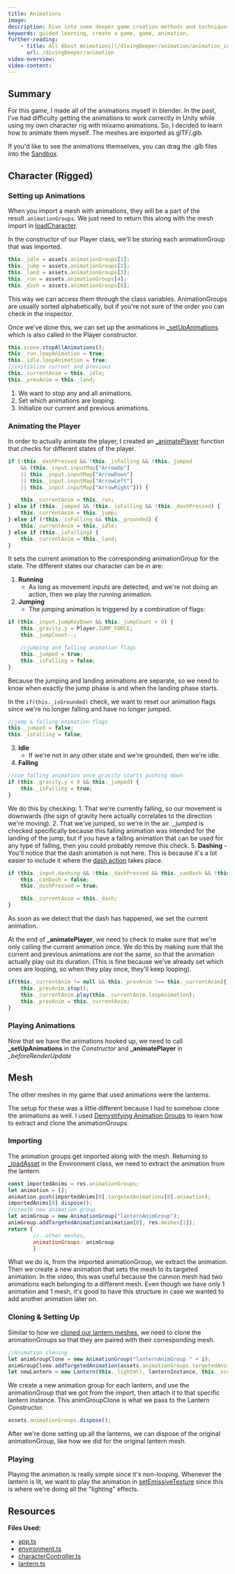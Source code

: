 ```yaml
---
title: Animations
image: 
description: Dive into some deeper game creation methods and techniques.
keywords: guided learning, create a game, game, animation, 
further-reading:
    - title: All About Animations](/divingDeeper/animation/animation_introduction)
      url: /divingDeeper/animation
video-overview:
video-content:
---
```


## Summary
For this game, I made all of the animations myself in blender. In the past, I've had difficulty getting the animations to work correctly in Unity while using my own character rig with mixamo animations. So, I decided to learn how to animate them myself. The meshes are exported as glTF/.glb.

If you'd like to see the animations themselves, you can drag the .glb files into the [Sandbox](https://sandbox.babylonjs.com/).

## Character (Rigged)
### Setting up Animations
When you import a mesh with animations, they will be a part of the result`.animationGroups`. We just need to return this along with the mesh import in [loadCharacter](https://github.com/BabylonJS/SummerFestival/blob/a0abccc2efbb7399820efe2e25f53bb5b4a02500/src/app.ts#L897).

In the constructor of our Player class, we'll be storing each animationGroup that was imported.

```javascript
this._idle = assets.animationGroups[1];
this._jump = assets.animationGroups[2];
this._land = assets.animationGroups[3];
this._run = assets.animationGroups[4];
this._dash = assets.animationGroups[0];
```
This way we can access them through the class variables. AnimationGroups are usually sorted alphabetically, but if you're not sure of the order you can check in the inspector.

Once we've done this, we can set up the animations in [_setUpAnimations](https://github.com/BabylonJS/SummerFestival/blob/a0abccc2efbb7399820efe2e25f53bb5b4a02500/src/characterController.ts#L236) which is also called in the Player constructor.
```javascript
this.scene.stopAllAnimations();
this._run.loopAnimation = true;
this._idle.loopAnimation = true;
//initialize current and previous
this._currentAnim = this._idle;
this._prevAnim = this._land;
```
1. We want to stop any and all animations.
2. Set which animations are looping.
3. Initialize our current and previous animations.

### Animating the Player
In order to actually animate the player, I created an [_animatePlayer](https://github.com/BabylonJS/SummerFestival/blob/a0abccc2efbb7399820efe2e25f53bb5b4a02500/src/characterController.ts#L247) function that checks for different states of the player.
```javascript
if (!this._dashPressed && !this._isFalling && !this._jumped 
    && (this._input.inputMap["ArrowUp"]
    || this._input.inputMap["ArrowDown"] 
    || this._input.inputMap["ArrowLeft"]
    || this._input.inputMap["ArrowRight"])) {

    this._currentAnim = this._run;
} else if (this._jumped && !this._isFalling && !this._dashPressed) {
    this._currentAnim = this._jump;
} else if (!this._isFalling && this._grounded) {
    this._currentAnim = this._idle;
} else if (this._isFalling) {
    this._currentAnim = this._land;
}
```
It sets the current animation to the corresponding animationGroup for the state.
The different states our character can be in are:
1.  **Running**
    - As long as movement inputs are detected, and we're not doing an action, then we play the running animation.
2. **Jumping**
    - The jumping animation is triggered by a combination of flags:
```javascript
if (this._input.jumpKeyDown && this._jumpCount > 0) {
    this._gravity.y = Player.JUMP_FORCE;
    this._jumpCount--;

    //jumping and falling animation flags
    this._jumped = true;
    this._isFalling = false;
}
```
Because the jumping and landing animations are separate, so we need to know when exactly the jump phase is and when the landing phase starts.

In the `if(this._isGrounded)` check, we want to reset our animation flags since we're no longer falling and have no longer jumped.
```javascript
//jump & falling animation flags
this._jumped = false;
this._isFalling = false;
```
3. **Idle** 
    - If we're not in any other state and we're grounded, then we're idle.
4. **Falling**
```javascript
//cue falling animation once gravity starts pushing down
if (this._gravity.y < 0 && this._jumped) {
    this._isFalling = true;
}
```
We do this by checking:
    1. That we're currently falling, so our movement is downwards (the sign of gravity here actually correlates to the direction we're moving).
    2. That we've jumped, so we're in the air.
*_jumped* is checked specifically because this falling animation was intended for the landing of the jump, but if you have a falling animation that can be used for any type of falling, then you could probably remove this check.
5. **Dashing**
    - You'll notice that the dash animation is not here. This is because it's a lot easier to include it where the [dash action](https://github.com/BabylonJS/SummerFestival/blob/a0abccc2efbb7399820efe2e25f53bb5b4a02500/src/characterController.ts#L170) takes place.
```javascript
if (this._input.dashing && !this._dashPressed && this._canDash && !this._grounded) {
    this._canDash = false;
    this._dashPressed = true;

    this._currentAnim = this._dash;
}
```
As soon as we detect that the dash has happened, we set the current animation.

At the end of **_animatePlayer**, we need to check to make sure that we're only calling the current animation once. We do this by making sure that the current and previous animations are not the same, so that the animation actually play out its duration. (This is fine because we've already set which ones are looping, so when they play once, they'll keep looping).
```javascript
if(this._currentAnim != null && this._prevAnim !== this._currentAnim){
    this._prevAnim.stop();
    this._currentAnim.play(this._currentAnim.loopAnimation);
    this._prevAnim = this._currentAnim;
}
```
### Playing Animations
Now that we have the animations hooked up, we need to call **_setUpAnimations** in the *Constructor* and **_animatePlayer** in *_beforeRenderUpdate*

## Mesh
The other meshes in my game that used animations were the lanterns.

The setup for these was a little different because I had to somehow clone the animations as well. I used [Demystifying Animation Groups](https://www.youtube.com/watch?v=BSqxoQ-at24&t=802s) to learn how to extract and clone the animationGroups.

### Importing
The animation groups get imported along with the mesh. Returning to [_loadAsset](https://github.com/BabylonJS/SummerFestival/blob/a0abccc2efbb7399820efe2e25f53bb5b4a02500/src/environment.ts#L100) in the Environment class, we need to extract the animation from the lantern.
```javascript
const importedAnims = res.animationGroups;
let animation = [];
animation.push(importedAnims[0].targetedAnimations[0].animation);
importedAnims[0].dispose();
//create new animation group
let animGroup = new AnimationGroup("lanternAnimGroup");
animGroup.addTargetedAnimation(animation[0], res.meshes[1]);
return {
        //..other meshes,
        animationGroups: animGroup
        }
```
What we do is, from the imported animationGroup, we extract the animation. Then we create a new animation that sets the mesh to its targeted animation. In the video, this was useful because the cannon mesh had two animations each belonging to a different mesh. Even though we have only 1 animation and 1 mesh, it's good to have this structure in case we wanted to add another animation later on.

### Cloning & Setting Up
Similar to how we [cloned our lantern meshes](https://github.com/BabylonJS/SummerFestival/blob/a0abccc2efbb7399820efe2e25f53bb5b4a02500/src/environment.ts#L66), we need to clone the animationGroups so that they are paired with their corresponding mesh.
```javascript
//Animation cloning
let animGroupClone = new AnimationGroup("lanternAnimGroup " + i);
animGroupClone.addTargetedAnimation(assets.animationGroups.targetedAnimations[0].animation, lanternInstance);
let newLantern = new Lantern(this._lightmtl, lanternInstance, this._scene, assets.env.getChildTransformNodes(false).find(m => m.name === "lantern " + i).getAbsolutePosition(), animGroupClone);
```
We create a new animation group for each lantern, and use the animationGroup that we got from the import, then attach it to that specific lantern instance. This animGroupClone is what we pass to the Lantern Constructor.
```javascript
assets.animationGroups.dispose();
```
After we're done setting up all the lanterns, we can dispose of the original animationGroup, like how we did for the original lantern mesh.
### Playing
Playing the animation is really simple since it's non-looping. Whenever the lantern is lit, we want to play the animation in [setEmissiveTexture](https://github.com/BabylonJS/SummerFestival/blob/a0abccc2efbb7399820efe2e25f53bb5b4a02500/src/lantern.ts#L47) since this is where we're doing all the "lighting" effects.

## Resources
**Files Used:**  
- [app.ts](https://github.com/BabylonJS/SummerFestival/blob/master/src/app.ts)
- [environment.ts](https://github.com/BabylonJS/SummerFestival/blob/master/src/environment.ts)
- [characterController.ts](https://github.com/BabylonJS/SummerFestival/blob/master/src/characterController.ts)
- [lantern.ts](https://github.com/BabylonJS/SummerFestival/blob/master/src/lantern.ts)
